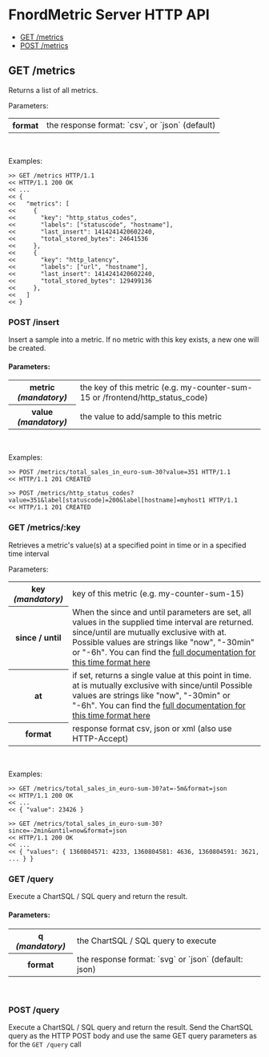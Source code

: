 FnordMetric Server HTTP API
===========================

+ [GET /metrics](#get_metrics)
+ [POST /metrics](#get_metrics)

GET /metrics
------------

Returns a list of all metrics.

Parameters:

<table>
  <tr>
    <th>format</th>
    <td>
      the response format: `csv`, or `json` (default)
    </td>
  </tr>
</table>
<br />

Examples:

    >> GET /metrics HTTP/1.1
    << HTTP/1.1 200 OK
    << ...
    << {
    <<   "metrics": [
    <<     {
    <<       "key": "http_status_codes",
    <<       "labels": ["statuscode", "hostname"],
    <<       "last_insert": 1414241420602240,
    <<       "total_stored_bytes": 24641536
    <<     },
    <<     {
    <<       "key": "http_latency",
    <<       "labels": ["url", "hostname"],
    <<       "last_insert": 1414241420602240,
    <<       "total_stored_bytes": 129499136
    <<     },
    <<   ]
    << }


### POST /insert

Insert a sample into a metric. If no metric with this key exists, a new one
will be created.

#### Parameters:

<table>
  <tr>
    <th>metric <i>(mandatory)</i></th>
    <td>
      the key of this metric (e.g. my-counter-sum-15 or /frontend/http_status_code)
    </td>
  </tr>
  <tr>
    <th>value <i>(mandatory)</i></th>
    <td>
      the value to add/sample to this metric
    </td>
  </tr>
</table>
<br />

Examples:

    >> POST /metrics/total_sales_in_euro-sum-30?value=351 HTTP/1.1
    << HTTP/1.1 201 CREATED

    >> POST /metrics/http_status_codes?value=351&label[statuscode]=200&label[hostname]=myhost1 HTTP/1.1
    << HTTP/1.1 201 CREATED


### GET /metrics/:key

Retrieves a metric's value(s) at a specified point in time or in a specified time interval

Parameters:

<table>
  <tr>
    <th>key <i>(mandatory)</i></th>
    <td>
      key of this metric (e.g. my-counter-sum-15)
    </td>
  </tr>
  <tr>
    <th>since / until</th>
    <td>
      When the since and until parameters are set, all values in the supplied time
      interval are returned.  since/until are mutually exclusive with at.
      Possible values are strings like "now", "-30min" or "-6h". You can find the <a href="/documentation/enterprise_api_reference"/>full documentation for this time format here</a>
    </td>
  </tr>
  <tr>
    <th>at</th>
    <td>
      if set, returns a single value at this point in time. at is mutually exclusive with since/until
      Possible values are strings like "now", "-30min" or "-6h". You can find the <a href="/documentation/enterprise_api_reference"/>full documentation for this time format here</a>
    </td>
  </tr>
  <tr>
    <th>format</th>
    <td>
      response format csv, json or xml (also use HTTP-Accept)
    </td>
  </tr>
</table>
<br />

Examples:

    >> GET /metrics/total_sales_in_euro-sum-30?at=-5m&format=json
    << HTTP/1.1 200 OK
    << ...
    << { "value": 23426 }

    >> GET /metrics/total_sales_in_euro-sum-30?since=-2min&until=now&format=json
    << HTTP/1.1 200 OK
    << ...
    << { "values": { 1360804571: 4233, 1360804581: 4636, 1360804591: 3621, ... } }

### GET /query

Execute a ChartSQL / SQL query and return the result.

#### Parameters:

<table>
  <tr>
    <th>q <i>(mandatory)</i></th>
    <td>
      the ChartSQL / SQL query to execute
    </td>
  </tr>
  <tr>
    <th>format</th>
    <td>
      the response format: `svg` or `json` (default: json)
    </td>
  </tr>
</table>
<br />


### POST /query

Execute a ChartSQL / SQL query and return the result. Send the ChartSQL query as
the HTTP POST body and use the same GET query parameters as for the
`GET /query` call



